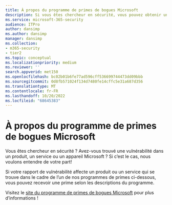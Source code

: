 ```yaml
---
title: À propos du programme de primes de bogues Microsoft
description: Si vous êtes chercheur en sécurité, vous pouvez obtenir une récompense pour signaler une vulnérabilité dans un produit, un service ou un appareil Microsoft.
ms.service: microsoft-365-security
audience: ITPro
author: dansimp
ms.author: dansimp
manager: dansimp
ms.collection:
- m365-security
- tier2
ms.topic: conceptual
ms.localizationpriority: medium
ms.reviewer: ''
search.appverid: met150
ms.openlocfilehash: bc02b01b6fe77ad596cff536699744473dd09bbb
ms.sourcegitcommit: 0d8fb571024f134d7480fe14cffc5e31a687d356
ms.translationtype: MT
ms.contentlocale: fr-FR
ms.lasthandoff: 10/20/2022
ms.locfileid: "68645383"
---
```

# <a name="about-the-microsoft-bug-bounty-program"></a>À propos du programme de primes de bogues Microsoft

Vous êtes chercheur en sécurité ? Avez-vous trouvé une vulnérabilité dans un produit, un service ou un appareil Microsoft ? Si c’est le cas, nous voulons entendre de votre part!

Si votre rapport de vulnérabilité affecte un produit ou un service qui se trouve dans le cadre de l’un de nos programmes de primes ci-dessous, vous pouvez recevoir une prime selon les descriptions du programme.

Visitez le [site du programme de primes de bogues Microsoft](https://www.microsoft.com/en-us/msrc/bounty?rtc=1) pour plus d’informations !